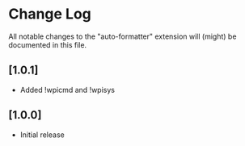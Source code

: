 # Change Log
All notable changes to the "auto-formatter" extension will (might) be documented in this file.

## [1.0.1]
- Added !wpicmd and !wpisys

## [1.0.0]
- Initial release